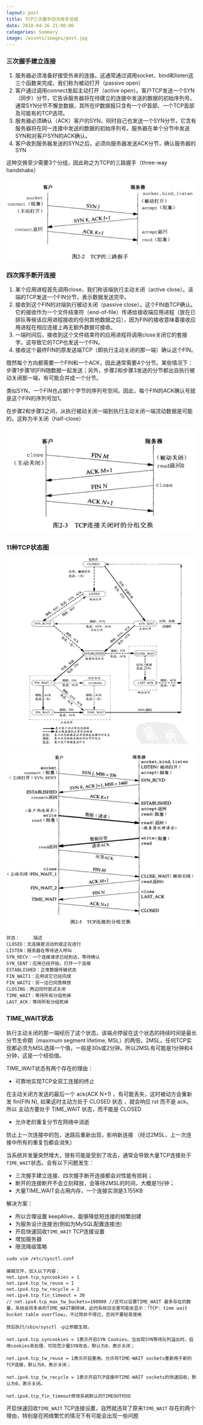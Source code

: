 ```yaml
---
layout: post
title: TCP三次握手四次挥手总结
date: 2018-04-26 21:00:06
categories: Summary
image: /assets/images/post.jpg
---
```


### 三次握手建立连接

1. 服务器必须准备好接受外来的连接。这通常通过调用socket、bind和listen这三个函数来完成，我们称为被动打开（passive open）
2. 客户通过调用connect发起主动打开（active open）。客户TCP发送一个SYN（同步）分节，它告诉服务器将在待建立的连接中发送的数据的初始序列号。通常SYN分节不懈怠数据，其所在IP数据报只含有一个IP首部、一个TCP首部及可能有的TCP选项。
3. 服务器必须确认（ACK）客户的SYN，同时自己也发送一个SYN分节，它含有服务器将在同一连接中发送的数据的初始序列号。服务器在单个分节中发送SYN和对客户SYN的ACK确认。
4. 客户收到服务器发送的SYN之后，必须向服务器发送ACK分节，确认服务器的SYN

这种交换至少需要3个分组，因此称之为TCP的三路握手（three-way handshake）

![tcp]( /assets/images/TCP/tcp1.png "Optional title")

### 四次挥手断开连接

1. 某个应用进程首先调用close，我们称该端执行主动关闭（active close）。该端的TCP发送一个FIN分节，表示数据发送完毕。
2. 接收到这个FIN的对端执行被动关闭（passive close）。这个FIN由TCP确认。它的接收作为一个文件结束符（end-of-file）传递给接收端应用进程（放在已排队等候该应用进程接收的任何其他数据之后），因为FIN的接收意味着接收应用进程在相应连接上再无额外数据可接收。
3. 一端时间后，接收到这个文件结束符的应用进程将调用close关闭它的套接字。这导致它的TCP也发送一个FIN。
4. 接收这个最终FIN的原发送端TCP（即执行主动关闭的那一端）确认这个FIN。

既然每个方向都需要一个FIN和一个ACK，因此通常需要4个分节。某些情况下：步骤1步骤1的FIN随数据一起发送；另外，步骤2和步骤3发送的分节都出自执行被动关闭那一端，有可能合并成一个分节。

类似SYN，一个FIN也占据1个字节的序列号空间。因此，每个FIN的ACK确认号就是这个FIN的序列号加1。

在步骤2和步骤3之间，从执行被动关闭一端到执行主动关闭一端流动数据是可能的。这称为半关闭（half-close）

![tcp]( /assets/images/TCP/tcp2.png "Optional title")

### 11种TCP状态图

![tcp]( /assets/images/TCP/tcp3.png "Optional title")

![tcp]( /assets/images/TCP/tcp4.png "Optional title")

```
状态：     描述
CLOSED：无连接是活动的或正在进行
LISTEN：服务器在等待进入呼叫
SYN_RECV：一个连接请求已经到达，等待确认
SYN_SENT：应用已经开始，打开一个连接
ESTABLISHED：正常数据传输状态
FIN_WAIT1：应用说它已经完成
FIN_WAIT2：另一边已同意释放
CLOSING：两边同时尝试关闭
TIME_WAIT：等待所有分组死掉
LAST_ACK：等待所有分组死掉
```

### TIME_WAIT状态

执行主动关闭的那一端经历了这个状态。该端点停留在这个状态的持续时间是最长分节生命期（maximum segment lifetime, MSL）的两倍，2MSL。任何TCP实现都必须为MSL选择一个值，一般是30s或2分钟。所以2MSL有可能是1分钟和4分钟，这是一个经验值。

TIME_WAIT状态有两个存在的理由：

- 可靠地实现TCP全双工连接的终止

在主动关闭方发送的最后一个 ack(ACK N+1) ，有可能丢失，这时被动方会重新发
fin(FIN N), 如果这时主动方处于 CLOSED 状态 ，就会响应 rst 而不是 ack。所以
主动方要处于 TIME_WAIT 状态，而不能是 CLOSED

- 允许老的重复分节在网络中消逝

防止上一次连接中的包，迷路后重新出现，影响新连接
（经过2MSL，上一次连接中所有的重复包都会消失）

当系统并发量突然增大，很有可能是受到了攻击，通常会导致大量TCP连接处于`TIME_WAIT`状态。会有以下问题发生：

+ 三次握手建立连接、四次握手断开连接都会对性能有损耗；
+ 断开的连接断开不会立刻释放，会等待2MSL的时间，大概是1分钟；
+ 大量TIME_WAIT会占用内存，一个连接实测是3.155KB

解决方案：

- 所以合理设置 keepAlive，能够降低短连接的频繁创建
- 为服务设计连接池(例如为MySQL配置连接池)
- 开启快速回收`TIME_WAIT` TCP连接设置
- 增加服务器
- 限流降级策略

```
sudo vim /etc/sysctl.conf

编辑文件，加入以下内容：
net.ipv4.tcp_syncookies = 1
net.ipv4.tcp_tw_reuse = 1
net.ipv4.tcp_tw_recycle = 1
net.ipv4.tcp_fin_timeout = 30
// net.ipv4.tcp_max_tw_buckets=100000 //还可以设置TIME_WAIT 最多存在的数量，系统会将多余的TIME_WAIT删除掉，此时系统日志里可能会显示：「TCP: time wait bucket table overflow」，不过除非不得已，否则不要轻易使用

然后执行/sbin/sysctl -p让参数生效。

net.ipv4.tcp_syncookies = 1表示开启SYN Cookies。当出现SYN等待队列溢出时，启用cookies来处理，可防范少量SYN攻击，默认为0，表示关闭；

net.ipv4.tcp_tw_reuse = 1表示开启重用。允许将TIME-WAIT sockets重新用于新的TCP连接，默认为0，表示关闭；

net.ipv4.tcp_tw_recycle = 1表示开启TCP连接中TIME-WAIT sockets的快速回收，默认为0，表示关闭。

net.ipv4.tcp_fin_timeout修改系統默认的TIMEOUT时间
```

开启快速回收`TIME_WAIT` TCP连接设置，自然就违背了原来`TIME_WAIT` 存在的两个理由，特别是在网络繁忙的情况下有可能会出现一些问题

